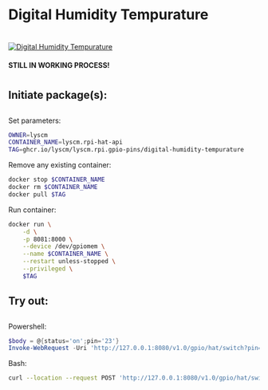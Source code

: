 # **D**igital **H**umidity **T**empurature <h1> 

[![Digital Humidity Tempurature](https://github.com/lyscm/lyscm.rpi.gpio-pins/actions/workflows/digital-humidity-tempurature-CI.yml/badge.svg?branch=master)](https://github.com/lyscm/lyscm.rpi.gpio-pins/actions/workflows/digital-humidity-tempurature-CI.yml)

#### STILL IN WORKING PROCESS!

# <h1> 
## Initiate package(s): <h2> 

Set parameters:

```bash
OWNER=lyscm
CONTAINER_NAME=lyscm.rpi-hat-api
TAG=ghcr.io/lyscm/lyscm.rpi.gpio-pins/digital-humidity-tempurature
```
Remove any existing container:

```bash
docker stop $CONTAINER_NAME
docker rm $CONTAINER_NAME
docker pull $TAG
```

Run container:

```bash
docker run \
    -d \
    -p 8081:8000 \
    --device /dev/gpiomem \
    --name $CONTAINER_NAME \
    --restart unless-stopped \
    --privileged \
    $TAG
```

## Try out: <h2> 



Powershell:
```powershell
$body = @{status='on';pin='23'}
Invoke-WebRequest -Uri 'http://127.0.0.1:8080/v1.0/gpio/hat/switch?pin=23&status=on' -Method POST -Body $body
```
Bash:
```bash
curl --location --request POST 'http://127.0.0.1:8080/v1.0/gpio/hat/switch?pin=23&status=on'
```
